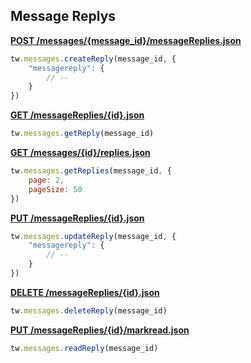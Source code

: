 ## Message Replys

[**POST /messages/{message_id}/messageReplies.json**](https://developer.teamwork.com/messagereplies#create_a_message_)

```js
tw.messages.createReply(message_id, {
	"messagereply": {
		// --
	}
})
```

[**GET /messageReplies/{id}.json**](https://developer.teamwork.com/messagereplies#retrieve_a_single)

```js
tw.messages.getReply(message_id)
```

[**GET /messages/{id}/replies.json**](https://developer.teamwork.com/messagereplies#retrieve_replies_)

```js
tw.messages.getReplies(message_id, {
	page: 2,
	pageSize: 50
})
```

[**PUT /messageReplies/{id}.json**](https://developer.teamwork.com/messagereplies#update_message_re)

```js
tw.messages.updateReply(message_id, {
	"messagereply": {
		// --
	}
})
```

[**DELETE /messageReplies/{id}.json**](https://developer.teamwork.com/messagereplies#destroy_message_r)

```js
tw.messages.deleteReply(message_id)
```

[**PUT /messageReplies/{id}/markread.json**](https://developer.teamwork.com/messagereplies#mark_message_repl)

```js
tw.messages.readReply(message_id)
```
